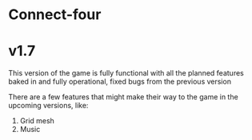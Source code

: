 # Connect-four
# v1.7
This version of the game is fully functional with all the planned features baked in and fully operational, fixed bugs from the previous version

There are a few features that might make their way to the game in the upcoming versions, like:
1. Grid mesh
2. Music
